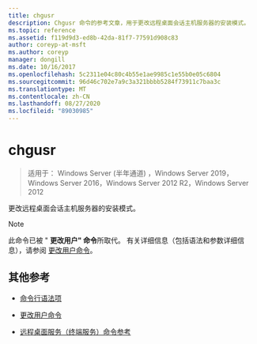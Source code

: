 ```yaml
---
title: chgusr
description: Chgusr 命令的参考文章，用于更改远程桌面会话主机服务器的安装模式。
ms.topic: reference
ms.assetid: f119d9d3-ed8b-42da-81f7-77591d908c83
author: coreyp-at-msft
ms.author: coreyp
manager: dongill
ms.date: 10/16/2017
ms.openlocfilehash: 5c2311e04c80c4b55e1ae9985c1e55b0e05c6804
ms.sourcegitcommit: 96d46c702e7a9c3a321bbbb5284f73911c7baa3c
ms.translationtype: MT
ms.contentlocale: zh-CN
ms.lasthandoff: 08/27/2020
ms.locfileid: "89030985"
---
```

# <a name="chgusr"></a>chgusr

> 适用于： Windows Server (半年通道) ，Windows Server 2019，Windows Server 2016，Windows Server 2012 R2，Windows Server 2012

更改远程桌面会话主机服务器的安装模式。

> [!NOTE]
> 此命令已被 " **更改用户" 命令**所取代。 有关详细信息（包括语法和参数详细信息），请参阅 [更改用户命令](change-user.md)。

## <a name="additional-references"></a>其他参考

- [命令行语法项](command-line-syntax-key.md)

- [更改用户命令](change-user.md)

- [远程桌面服务（终端服务）命令参考](remote-desktop-services-terminal-services-command-reference.md)
